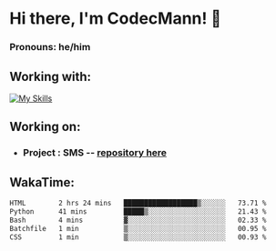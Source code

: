# Hi there, I'm CodecMann! 👋

### Pronouns: he/him


## Working with:
[![My Skills](https://skillicons.dev/icons?i=kotlin,nodejs,django,python,bots&theme=dark)](https://skillicons.dev)


## Working on:
- ### Project : SMS -- [repository here](https://github.com/NikeStyleProject/project-sms)

## WakaTime:

<!--START_SECTION:waka-->

```txt
HTML        2 hrs 24 mins   ██████████████████▒░░░░░░   73.71 %
Python      41 mins         █████▒░░░░░░░░░░░░░░░░░░░   21.43 %
Bash        4 mins          ▓░░░░░░░░░░░░░░░░░░░░░░░░   02.33 %
Batchfile   1 min           ▒░░░░░░░░░░░░░░░░░░░░░░░░   00.95 %
CSS         1 min           ▒░░░░░░░░░░░░░░░░░░░░░░░░   00.93 %
```

<!--END_SECTION:waka-->
